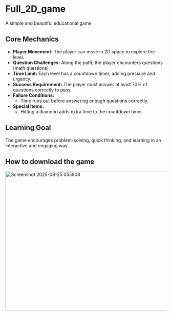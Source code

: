 # Full_2D_game
A simple and beautiful educational game

## Core Mechanics
- **Player Movement:** The player can move in 2D space to explore the level.
- **Question Challenges:** Along the path, the player encounters questions (math questions)
- **Time Limit:** Each level has a countdown timer, adding pressure and urgency.
- **Success Requirement:** The player must answer at least 70% of questions correctly to pass.
- **Failure Conditions:**
  - Time runs out before answering enough questions correctly.
- **Special Items:**
  - Hitting a diamond adds extra time to the countdown timer.

## Learning Goal
The game encourages problem-solving, quick thinking, and learning in an interactive and engaging way.

## How to download the game

<img width="536" height="435" alt="Screenshot 2025-08-25 055908" src="https://github.com/user-attachments/assets/ff334c76-2aa9-4c47-adfd-e2f934cbe825" />
